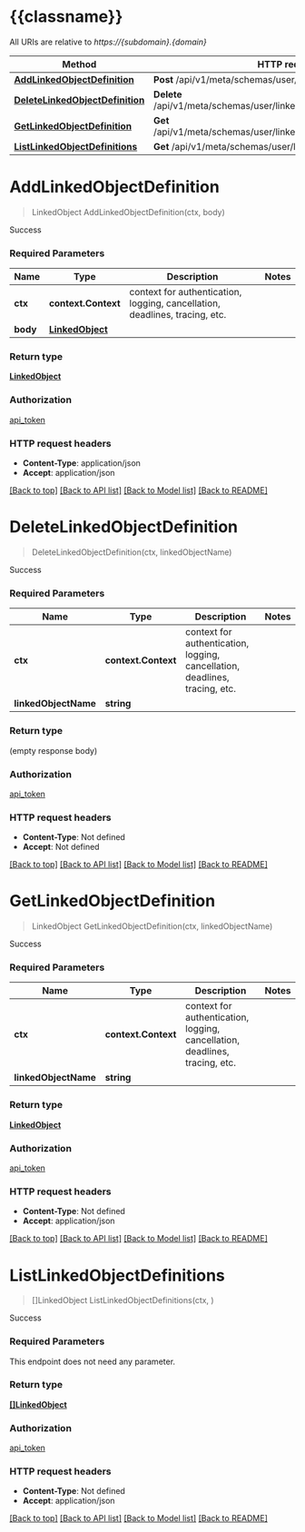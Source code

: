 # {{classname}}

All URIs are relative to *https://{subdomain}.{domain}*

Method | HTTP request | Description
------------- | ------------- | -------------
[**AddLinkedObjectDefinition**](LinkedObjectApi.md#AddLinkedObjectDefinition) | **Post** /api/v1/meta/schemas/user/linkedObjects | 
[**DeleteLinkedObjectDefinition**](LinkedObjectApi.md#DeleteLinkedObjectDefinition) | **Delete** /api/v1/meta/schemas/user/linkedObjects/{linkedObjectName} | 
[**GetLinkedObjectDefinition**](LinkedObjectApi.md#GetLinkedObjectDefinition) | **Get** /api/v1/meta/schemas/user/linkedObjects/{linkedObjectName} | 
[**ListLinkedObjectDefinitions**](LinkedObjectApi.md#ListLinkedObjectDefinitions) | **Get** /api/v1/meta/schemas/user/linkedObjects | 

# **AddLinkedObjectDefinition**
> LinkedObject AddLinkedObjectDefinition(ctx, body)


Success

### Required Parameters

Name | Type | Description  | Notes
------------- | ------------- | ------------- | -------------
 **ctx** | **context.Context** | context for authentication, logging, cancellation, deadlines, tracing, etc.
  **body** | [**LinkedObject**](LinkedObject.md)|  | 

### Return type

[**LinkedObject**](LinkedObject.md)

### Authorization

[api_token](../README.md#api_token)

### HTTP request headers

 - **Content-Type**: application/json
 - **Accept**: application/json

[[Back to top]](#) [[Back to API list]](../README.md#documentation-for-api-endpoints) [[Back to Model list]](../README.md#documentation-for-models) [[Back to README]](../README.md)

# **DeleteLinkedObjectDefinition**
> DeleteLinkedObjectDefinition(ctx, linkedObjectName)


Success

### Required Parameters

Name | Type | Description  | Notes
------------- | ------------- | ------------- | -------------
 **ctx** | **context.Context** | context for authentication, logging, cancellation, deadlines, tracing, etc.
  **linkedObjectName** | **string**|  | 

### Return type

 (empty response body)

### Authorization

[api_token](../README.md#api_token)

### HTTP request headers

 - **Content-Type**: Not defined
 - **Accept**: Not defined

[[Back to top]](#) [[Back to API list]](../README.md#documentation-for-api-endpoints) [[Back to Model list]](../README.md#documentation-for-models) [[Back to README]](../README.md)

# **GetLinkedObjectDefinition**
> LinkedObject GetLinkedObjectDefinition(ctx, linkedObjectName)


Success

### Required Parameters

Name | Type | Description  | Notes
------------- | ------------- | ------------- | -------------
 **ctx** | **context.Context** | context for authentication, logging, cancellation, deadlines, tracing, etc.
  **linkedObjectName** | **string**|  | 

### Return type

[**LinkedObject**](LinkedObject.md)

### Authorization

[api_token](../README.md#api_token)

### HTTP request headers

 - **Content-Type**: Not defined
 - **Accept**: application/json

[[Back to top]](#) [[Back to API list]](../README.md#documentation-for-api-endpoints) [[Back to Model list]](../README.md#documentation-for-models) [[Back to README]](../README.md)

# **ListLinkedObjectDefinitions**
> []LinkedObject ListLinkedObjectDefinitions(ctx, )


Success

### Required Parameters
This endpoint does not need any parameter.

### Return type

[**[]LinkedObject**](LinkedObject.md)

### Authorization

[api_token](../README.md#api_token)

### HTTP request headers

 - **Content-Type**: Not defined
 - **Accept**: application/json

[[Back to top]](#) [[Back to API list]](../README.md#documentation-for-api-endpoints) [[Back to Model list]](../README.md#documentation-for-models) [[Back to README]](../README.md)

